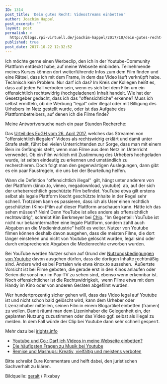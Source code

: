```yaml
---
ID: 1314
post_title: 'Dein gutes Recht: Videostreams einbetten'
author: Joachim Happel
post_excerpt: ""
layout: post
permalink: >
  http://blogs.rpi-virtuell.de/joachim-happel/2017/10/dein-gutes-recht-ein-videostream-im-blog-einbinden/
published: true
post_date: 2017-10-22 12:32:52
---
```

Ich möchte gerne einen Werbeclip, den ich in der Youtube-Community Plattform entdeckt habe, auf meine Webseite einbinden. Teilnehmende meines Kurses können dort weiterführende Infos zum dem Film finden und eine Rätsel, dass ich mit dem Frame, in dem das Video läuft verknüpft habe. Technisch kein Problem. Nur darf ich das? Im Kreis der Kollegen heißt es, dass auf jeden Fall verboten sein, wenn es sich bei dem Film um ein offensichtlich rechtswidrig (hochgeladenen) Inhalt handelt. Wie hat der Gesetzgeber gedacht, dass ich das "offensichtliche" erkenne? Muss ich selbst ermitteln, ob die Werbung "legal" oder illegal oder mit Billigung des Urhebers im Netz gestellt wurde, oder ist das Aufgabe des Plattformbetreibers, auf denen ich die Filme finde?<!--more-->

Meine Antwortversuche nach ein paar Stunden Recherche:

Das <a href="https://www.tagesschau.de/ausland/eugh-streamen-101.html">Urteil des EuGH vom 26. April 2017</a>, welches das Streamen von "offensichtlich illegalen" Videos als rechtswidrig erklärt und damit unter Strafe stellt, führt bei vielen Unterrichtenden zur Sorge, dass man mit einem Bein im Gefängnis steht, wenn man Filme aus dem Netz im Unterricht verwendet. Ob ein Film wirklich mit Zustimmung des Urhebers hochgeladen wurde, ist selten eindeutig zu erkennen und umständlich zu recherchieren. Doch folgt man den gegenwärtigen Auslegungen, dann gibt es ein paar Faustregeln, die uns bei der Beurteilung helfen.

Wann die Definition "offensichtlich illegal"  gilt, hängt unter anderem von der Plattform (kinox.to, vimeo, megadownload, youtube)  ab, auf der sich der urheberrechtlich geschützte Film befindet. YouTube etwa gilt erstens selbst als legale Plattform löscht geschützte Inhalte in der Regel sehr schnell. Trotzdem kann es passieren, dass ich als User einen rechtlich geschützten (Kino-)Film auf dieser Plattform anschauen kann. Hätte ich das sehen müssen? Nein! Denn YouTube ist alles andere als offensichtlich rechtswidrig", schreibt Kim Berkmeyer bei <a href="http://www.chip.de">Chip</a>. "Im Gegenteil: YouTube ist nicht nur bekanntermaßen eine legale Plattform, sondern zahlt auch Abgaben an die Medienindustrie" heißt es weiter. Nutzer von Youtube filmen können deshalb davon ausgehen, dass die meisten Filme, die dort länger einstehen und nicht von Youtube gelöscht wurden, legal sind oder durch entsprechende Abgaben die Medienrechte erworben wurden.

Bei YouTube werden Nutzer schon auf Grund der <a href="https://www.youtube.com/static?gl=DE&amp;template=terms&amp;hl=de">Nutzungsbedingungen von Youtube</a> davon ausgehen dürfen, dass die dortigen Inhalte rechtmäßig sind. Anders wird es bei Portalen wie etwa kinox.to aussehen.  Äußertste Vorsicht ist bei Filme geboten, die gerade erst in den Kinos anlaufen oder Serien die sonst nur im Pay-TV zu sehen sind, ebenso wenn erkennbar ist. Noch offensichtlicher ist die Rechtswidrigkeit,  wenn Filme etwa mit dem Handy im Kino oder von anderen Geräten abgefilmt wurden.

Wer hundertprozentig sicher gehen will, dass das Video legal auf Youtube ist und nicht schon bald gelöscht wird, kann dem Urheber oder Lizenzinhaber mitteilen, seinen Film in einem Blogartikel einbetten (framen) zu wollen. Damit räumt man dem Lizeninhaber die Gelegenheit ein, der geplanten Nutzung zuzustimmen oder das Video ggf. selbst als illegal zu melden. In dem Fall würde der Clip bei Youtube dann sehr schnell gesperrt.

Mehr dazu bei <a href="https://irights.info/">irights.info</a>
<ul>
 	<li><a href="https://irights.info/artikel/darf-ich-videos-von-youtube-in-meine-webseite-einbetten/11813/11813">Youtube und Co.: Darf ich Videos in meine Webseite einbetten?</a></li>
 	<li><a href="https://irights.info/artikel/die-hufigsten-fragen-zu-musik-bei-youtube/7244">Die häufigsten Fragen zu Musik bei Youtube</a></li>
 	<li><a href="https://irights.info/artikel/kreativ-vielfltig-und-meistens-verboten/6522">Remixe und Mashups: Kreativ, vielfältig und meistens verboten</a></li>
</ul>
Bitte schreibt Eure Kommentare und helft dabei, den juristischen Sachverhalt zu klären.

Bildquelle: <a href="https://pixabay.com/users/geralt/">geralt</a> / Pixabay